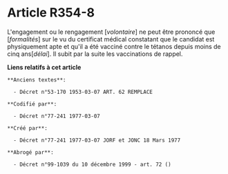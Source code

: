 # Article R354-8

L'engagement ou le rengagement [*volontaire*] ne peut être prononcé que [*formalités*] sur le vu du certificat médical
constatant que le candidat est physiquement apte et qu'il a été vacciné contre le tétanos depuis moins de cinq ans[*délai*].
Il subit par la suite les vaccinations de rappel.

**Liens relatifs à cet article**

	**Anciens textes**:

	  - Décret n°53-170 1953-03-07 ART. 62 REMPLACE

	**Codifié par**:

	  - Décret n°77-241 1977-03-07

	**Créé par**:

	  - Décret n°77-241 1977-03-07 JORF et JONC 18 Mars 1977

	**Abrogé par**:

	  - Décret n°99-1039 du 10 décembre 1999 - art. 72 ()
